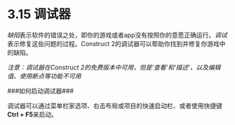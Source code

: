# 3.15 调试器

*缺陷*表示软件的错误之处，即你的游戏或者app没有按照你的意愿正确运行。*调试*表示修复这些问题的过程。Construct 2的调试器可以帮助你找到并修复你游戏中的缺陷。

*注意：调试器在Construct 2的免费版本中可用，但是‘查看’和‘描述’，以及编辑值、使用断点等功能不可用*

###如何启动调试器###

调试器可以通过菜单栏家选项、右击布局或项目的快速启动栏、或者使用快捷键**Ctrl + F5**来启动。

